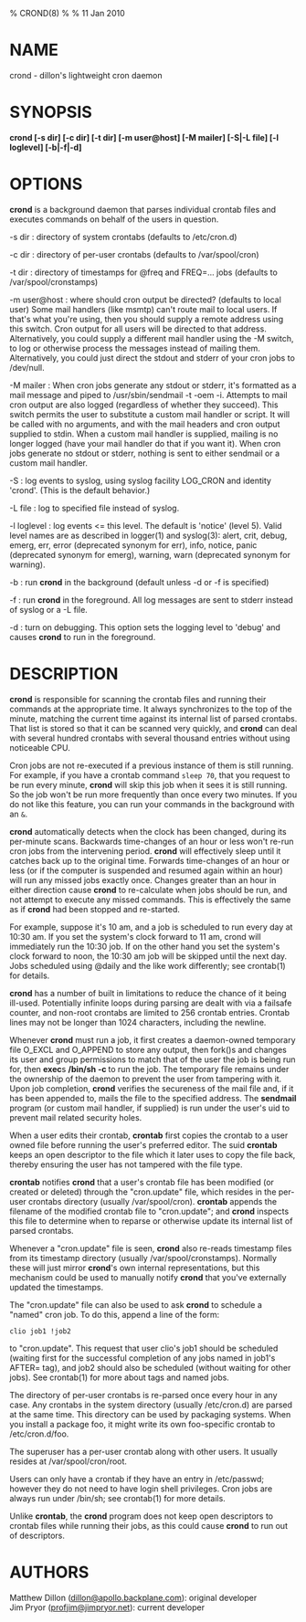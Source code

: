 % CROND(8)
% 
% 11 Jan 2010

NAME
====
crond - dillon's lightweight cron daemon

SYNOPSIS
========
**crond [-s dir] [-c dir] [-t dir] [-m user@host] [-M mailer] 
[-S|-L file] [-l loglevel] [-b|-f|-d]**

OPTIONS
=======
**crond** is a background daemon that parses individual crontab files and
executes commands on behalf of the users in question.

-s dir
:	directory of system crontabs (defaults to /etc/cron.d)

-c dir
:	directory of per-user crontabs (defaults to /var/spool/cron)

-t dir
:	directory of timestamps for @freq and FREQ=... jobs
	(defaults to /var/spool/cronstamps)

-m user@host
:	where should cron output be directed? (defaults to local user)
	Some mail handlers (like msmtp) can't route mail to local users. If that's what
	you're using, then you should supply a remote address using this
	switch. Cron output for all users will be directed to that address.
	Alternatively, you could supply a different mail handler using the -M switch,
	to log or otherwise process the messages instead of mailing them.
	Alternatively, you could just direct the stdout and stderr of your cron jobs
	to /dev/null.

-M mailer
:	When cron jobs generate any stdout or stderr, it's formatted as a mail
	message and piped to /usr/sbin/sendmail -t -oem -i. Attempts to mail cron
	output are also logged (regardless of whether they succeed). This switch
	permits the user to substitute a custom mail handler or script. It will be
	called with no arguments, and with the mail headers and cron output supplied to
	stdin. When a custom mail handler is supplied, mailing is no longer logged
	(have your mail handler do that if you want it). When cron jobs generate no
	stdout or stderr, nothing is sent to either sendmail or a custom mail handler.

-S
:	log events to syslog, using syslog facility LOG_CRON and identity 'crond'. (This is the default behavior.)

-L file
:	log to specified file instead of syslog.

-l loglevel
:	log events <= this level. The default is 'notice' (level 5).
	Valid level names are as described in logger(1) and syslog(3): alert,
	crit, debug, emerg, err, error (deprecated synonym for err), info,
	notice, panic (deprecated synonym for emerg), warning, warn (deprecated
	synonym for warning).

-b
:	run **crond** in the background (default unless -d or -f is specified)

-f
:	run **crond** in the foreground. All log messages are sent to stderr instead
	of syslog or a -L file.

-d
:	turn on debugging. This option sets the logging level to 'debug' and causes
	**crond** to run in the foreground.

DESCRIPTION
===========

**crond** is responsible for scanning the crontab files and running their
commands at the appropriate time. It always synchronizes to the top of the
minute, matching the current time against its internal list of parsed crontabs.
That list is stored so that it can be scanned very quickly, and **crond** can deal
with several hundred crontabs with several thousand entries without using noticeable CPU.


Cron jobs are not re-executed if a previous instance of them is still running.
For example, if you have a crontab command `sleep 70`, that you request to be
run every minute, **crond** will skip this job when it sees it is still
running. So the job won't be run more frequently than once every two minutes.
If you do not like this feature, you can run your commands in the background
with an `&`.

**crond** automatically detects when the clock has been changed, during its
per-minute scans. Backwards time-changes of an hour or less won't re-run cron
jobs from the intervening period. **crond** will effectively sleep until it
catches back up to the original time. Forwards time-changes of an hour or less
(or if the computer is suspended and resumed again within an hour) will run any
missed jobs exactly once. Changes greater than an hour in either direction
cause **crond** to re-calculate when jobs should be run, and not attempt to
execute any missed commands. This is effectively the same as if **crond** had
been stopped and re-started.



For example, suppose it's 10 am, and a job is scheduled to run every day at
10:30 am. If you set the system's clock forward to 11 am, crond will immediately run
the 10:30 job. If on the other hand you set the system's clock forward to noon,
the 10:30 am job will be skipped until the next day. Jobs scheduled using
@daily and the like work differently; see crontab(1) for details.



**crond** has a number of built in limitations to reduce the chance of it being
ill-used. Potentially infinite loops during parsing are dealt with via a
failsafe counter, and non-root crontabs are limited to 256 crontab
entries. Crontab lines may not be longer than 1024 characters, including the
newline.

Whenever **crond** must run a job, it first creates a daemon-owned temporary
file O_EXCL and O_APPEND to store any output, then fork()s and changes its user
and group permissions to match that of the user the job is being run for, then
**exec**s **/bin/sh -c <command>** to run the job. The temporary file remains
under the ownership of the daemon to prevent the user from tampering with it.
Upon job completion, **crond** verifies the secureness of the mail file and, if
it has been appended to, mails the file to the specified address. The **sendmail** program
(or custom mail handler, if supplied) is run under the user's uid to prevent mail
related security holes.

When a user edits their crontab, **crontab** first copies the
crontab to a user owned file before running the user's preferred editor. The
suid **crontab** keeps an open descriptor to the file which it later uses to
copy the file back, thereby ensuring the user has not tampered with the file
type.




**crontab** notifies **crond** that a user's crontab file has been
modified (or created or deleted) through the "cron.update" file, which resides
in the per-user crontabs directory (usually /var/spool/cron). **crontab**
appends the filename of the modified crontab file to "cron.update"; and
**crond** inspects this file to determine when to reparse or otherwise update
its internal list of parsed crontabs.

Whenever a "cron.update" file is seen, **crond** also re-reads timestamp
files from its timestamp directory (usually /var/spool/cronstamps). Normally
these will just mirror **crond**'s own internal representations, but this
mechanism could be used to manually notify **crond** that you've externally
updated the timestamps.

The "cron.update" file can also be used to ask **crond** to schedule a "named"
cron job. To do this, append a line of the form:

	clio job1 !job2

to "cron.update". This request that user clio's job1 should be scheduled
(waiting first for the successful completion of any jobs named in job1's AFTER=
tag), and job2 should also be scheduled (without waiting for other jobs). See
crontab(1) for more about tags and named jobs.



The directory of per-user crontabs is re-parsed once every hour in any case.
Any crontabs in the system directory (usually /etc/cron.d) are parsed at the
same time. This directory can be used by packaging systems. When you install a
package foo, it might write its own foo-specific crontab to /etc/cron.d/foo.

The superuser has a per-user crontab along with other users. It usually resides
at /var/spool/cron/root.

Users can only have a crontab if they have an entry in /etc/passwd; however
they do not need to have login shell privileges. Cron jobs are always run under
/bin/sh; see crontab(1) for more details.



Unlike **crontab**, the **crond** program does not keep open descriptors to
crontab files while running their jobs, as this could cause **crond** to run
out of descriptors.




AUTHORS
=======
Matthew Dillon (dillon@apollo.backplane.com): original developer  
Jim Pryor (profjim@jimpryor.net): current developer
